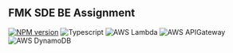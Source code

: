 ## FMK SDE BE Assignment

[![NPM version](https://badge.fury.io/js/aws-cdk.svg)](https://badge.fury.io/js/aws-cdk)
![Typescript](https://img.shields.io/badge/Typescript-3178C6?style=flat&logo=TypeScript&logoColor=white)
![AWS Lambda](https://img.shields.io/badge/Aws_Lambda-orange?style=flat&logo=awslambda&logoColor=white)
![AWS APIGateway](https://img.shields.io/badge/Aws_APIGateway-blue?style=flat&logo=amazonapigateway&logoColor=white)
![AWS DynamoDB](https://img.shields.io/badge/Aws_DynamoDB-purple?style=flat&logo=amazondynamodb&logoColor=white)
